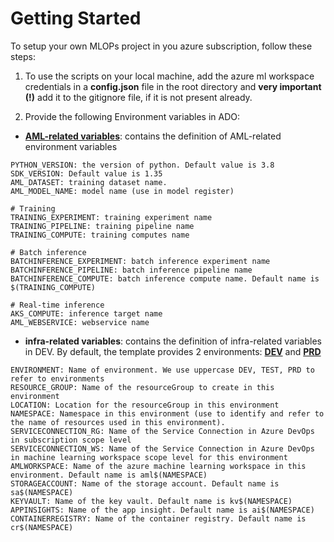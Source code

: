 # Getting Started

To setup your own MLOPs project in you azure subscription, follow these steps:

1. To use the scripts on your local machine, add the azure ml workspace credentials in a **config.json** file in the root directory and **very important (!)** add it to the gitignore file, if it is not present already.

2. Provide the following Environment variables in ADO:

- **[AML-related variables](../../configuration/configuration-aml.variables.yml)**: contains the definition of AML-related environment variables

```
PYTHON_VERSION: the version of python. Default value is 3.8
SDK_VERSION: Default value is 1.35
AML_DATASET: training dataset name.
AML_MODEL_NAME: model name (use in model register)

# Training
TRAINING_EXPERIMENT: training experiment name
TRAINING_PIPELINE: training pipeline name
TRAINING_COMPUTE: training computes name

# Batch inference
BATCHINFERENCE_EXPERIMENT: batch inference experiment name
BATCHINFERENCE_PIPELINE: batch inference pipeline name
BATCHINFERENCE_COMPUTE: batch inference compute name. Default name is $(TRAINING_COMPUTE)

# Real-time inference
AKS_COMPUTE: inference target name
AML_WEBSERVICE: webservice name
```

- **infra-related variables**: contains the definition of infra-related variables in DEV. By default, the template provides 2 environments: **[DEV](../../configuration/configuration-infra-DEV.variables.yml)** and **[PRD](../../configuration/configuration-infra-PRD.variables.yml)**

```
ENVIRONMENT: Name of environment. We use uppercase DEV, TEST, PRD to refer to environments
RESOURCE_GROUP: Name of the resourceGroup to create in this environment
LOCATION: Location for the resourceGroup in this environment
NAMESPACE: Namespace in this environment (use to identify and refer to the name of resources used in this environment).
SERVICECONNECTION_RG: Name of the Service Connection in Azure DevOps in subscription scope level
SERVICECONNECTION_WS: Name of the Service Connection in Azure DevOps in machine learning workspace scope level for this environment
AMLWORKSPACE: Name of the azure machine learning workspace in this environment. Default name is aml$(NAMESPACE)
STORAGEACCOUNT: Name of the storage account. Default name is sa$(NAMESPACE)
KEYVAULT: Name of the key vault. Default name is kv$(NAMESPACE)
APPINSIGHTS: Name of the app insight. Default name is ai$(NAMESPACE)
CONTAINERREGISTRY: Name of the container registry. Default name is cr$(NAMESPACE)
```
